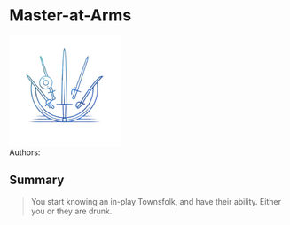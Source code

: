 # Master-at-Arms
<img src="https://raw.githubusercontent.com/yoyosource/BOTC-HomeBrew/master/Townsfolk/Master-at-Arms/image.png" alt="drawing" width="200"/>\
Authors: 

## Summary
> You start knowing an in-play Townsfolk, and have their ability. Either you or they are drunk.

